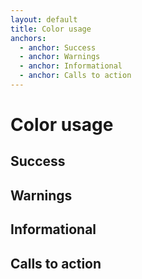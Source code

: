 ```yaml
---
layout: default
title: Color usage
anchors:
  - anchor: Success
  - anchor: Warnings
  - anchor: Informational
  - anchor: Calls to action
---
```


# Color usage

## Success

## Warnings

## Informational

## Calls to action